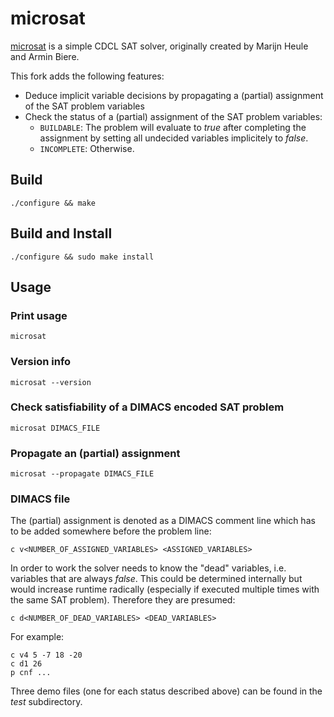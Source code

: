 # microsat
[microsat](https://github.com/marijnheule/microsat) is a simple CDCL SAT solver, originally created by Marijn Heule and Armin Biere.

This fork adds the following features:
* Deduce implicit variable decisions by propagating a (partial) assignment of the SAT problem variables
* Check the status of a (partial) assignment of the SAT problem variables:
	* `BUILDABLE`: The problem will evaluate to *true* after completing the assignment by setting all undecided variables implicitely to *false*.
	* `INCOMPLETE`: Otherwise.

## Build
	./configure && make

## Build and Install
	./configure && sudo make install

## Usage
### Print usage
	microsat

### Version info
	microsat --version

### Check satisfiability of a DIMACS encoded SAT problem
	microsat DIMACS_FILE

### Propagate an (partial) assignment
	microsat --propagate DIMACS_FILE

### DIMACS file
The (partial) assignment is denoted as a DIMACS comment line which has to be added somewhere before the problem line:

	c v<NUMBER_OF_ASSIGNED_VARIABLES> <ASSIGNED_VARIABLES>

In order to work the solver needs to know the "dead" variables, i.e. variables that are always *false*. This could be determined internally but would increase runtime radically (especially if executed multiple times with the same SAT problem). Therefore they are presumed:
	
	c d<NUMBER_OF_DEAD_VARIABLES> <DEAD_VARIABLES>
	
For example:

	c v4 5 -7 18 -20
	c d1 26
	p cnf ...

Three demo files (one for each status described above) can be found in the *test* subdirectory.
